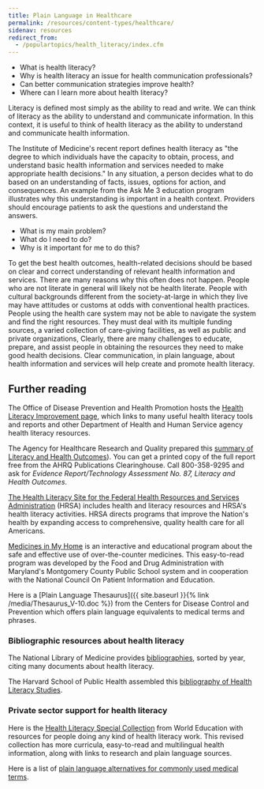 ```yaml
---
title: Plain Language in Healthcare
permalink: /resources/content-types/healthcare/
sidenav: resources
redirect_from:
  - /populartopics/health_literacy/index.cfm
---
```


- What is health literacy?
- Why is health literacy an issue for health communication professionals?
- Can better communication strategies improve health?
- Where can I learn more about health literacy?

Literacy is defined most simply as the ability to read and write. We can think of literacy as the ability to understand and communicate information. In this context, it is useful to think of health literacy as the ability to understand and communicate health information.

The Institute of Medicine's recent report defines health literacy as "the degree to which individuals have the capacity to obtain, process, and understand basic health information and services needed to make appropriate health decisions." In any situation, a person decides what to do based on an understanding of facts, issues, options for action, and consequences. An example from the Ask Me 3 education program illustrates why this understanding is important in a health context. Providers should encourage patients to ask the questions and understand the answers.

- What is my main problem?
- What do I need to do?
- Why is it important for me to do this?

To get the best health outcomes, health-related decisions should be based on clear and correct understanding of relevant health information and services. There are many reasons why this often does not happen. People who are not literate in general will likely not be health literate. People with cultural backgrounds different from the society-at-large in which they live may have attitudes or customs at odds with conventional health practices. People using the health care system may not be able to navigate the system and find the right resources. They must deal with its multiple funding sources, a varied collection of care-giving facilities, as well as public and private organizations, Clearly, there are many challenges to educate, prepare, and assist people in obtaining the resources they need to make good health decisions. Clear communication, in plain language, about health information and services will help create and promote health literacy.

## Further reading

The Office of Disease Prevention and Health Promotion hosts the [Health Literacy Improvement page](http://www.health.gov/communication/literacy/default.htm), which links to many useful health literacy tools and reports and other Department of Health and Human Service agency health literacy resources.

The Agency for Healthcare Research and Quality prepared this [summary of Literacy and Health Outcomes](http://www.ahrq.gov/clinic/epcsums/litsum.htm)). You can get a printed copy of the full report free from the AHRQ Publications Clearinghouse. Call 800-358-9295 and ask for _Evidence Report/Technology Assessment No. 87, Literacy and Health Outcomes_.

[The Health Literacy Site for the Federal Health Resources and Services Administration](https://www.hrsa.gov/about/organization/bureaus/ohe/health-literacy/index.html) (HRSA) includes health and literacy resources and HRSA's health literacy activities. HRSA directs programs that improve the Nation's health by expanding access to comprehensive, quality health care for all Americans.

[Medicines in My Home](http://www.fda.gov/medsinmyhome/) is an interactive and educational program about the safe and effective use of over-the-counter medicines. This easy-to-read program was developed by the Food and Drug Administration with Maryland's Montgomery County Public School system and in cooperation with the National Council On Patient Information and Education.<br>

Here is a [Plain Language Thesaurus]({{ site.baseurl }}{% link /media/Thesaurus_V-10.doc %}) from the Centers for Disease Control and Prevention which offers plain language equivalents to medical terms and phrases.

### Bibliographic resources about health literacy

The National Library of Medicine provides [bibliographies](http://www.nlm.nih.gov/services/queries/health_literacy.html), sorted by year, citing many documents about health literacy.

The Harvard School of Public Health assembled this [bibliography of Health Literacy Studies](https://www.hsph.harvard.edu/healthliteracy/).

### Private sector support for health literacy

Here is the [Health Literacy Special Collection](http://www.healthliteracy.worlded.org/) from World Education with resources for people doing any kind of health literacy work. This revised collection has more curricula, easy-to-read and multilingual health information, along with links to research and plain language sources.<br>

Here is a list of [plain language alternatives for commonly used medical terms](http://healthcare.partners.org/phsirb/consfrm_files/Plain_Language_Alternatives_for_Patient_Information_and_Consent_Materials.pdf).
